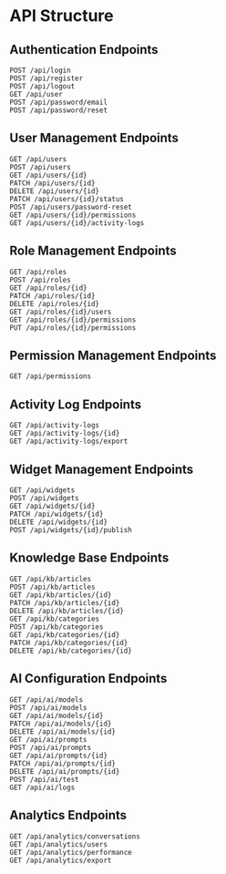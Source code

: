 # API Structure

## Authentication Endpoints

```
POST /api/login
POST /api/register
POST /api/logout
GET /api/user
POST /api/password/email
POST /api/password/reset
```

## User Management Endpoints

```
GET /api/users
POST /api/users
GET /api/users/{id}
PATCH /api/users/{id}
DELETE /api/users/{id}
PATCH /api/users/{id}/status
POST /api/users/password-reset
GET /api/users/{id}/permissions
GET /api/users/{id}/activity-logs
```

## Role Management Endpoints

```
GET /api/roles
POST /api/roles
GET /api/roles/{id}
PATCH /api/roles/{id}
DELETE /api/roles/{id}
GET /api/roles/{id}/users
GET /api/roles/{id}/permissions
PUT /api/roles/{id}/permissions
```

## Permission Management Endpoints

```
GET /api/permissions
```

## Activity Log Endpoints

```
GET /api/activity-logs
GET /api/activity-logs/{id}
GET /api/activity-logs/export
```

## Widget Management Endpoints

```
GET /api/widgets
POST /api/widgets
GET /api/widgets/{id}
PATCH /api/widgets/{id}
DELETE /api/widgets/{id}
POST /api/widgets/{id}/publish
```

## Knowledge Base Endpoints

```
GET /api/kb/articles
POST /api/kb/articles
GET /api/kb/articles/{id}
PATCH /api/kb/articles/{id}
DELETE /api/kb/articles/{id}
GET /api/kb/categories
POST /api/kb/categories
GET /api/kb/categories/{id}
PATCH /api/kb/categories/{id}
DELETE /api/kb/categories/{id}
```

## AI Configuration Endpoints

```
GET /api/ai/models
POST /api/ai/models
GET /api/ai/models/{id}
PATCH /api/ai/models/{id}
DELETE /api/ai/models/{id}
GET /api/ai/prompts
POST /api/ai/prompts
GET /api/ai/prompts/{id}
PATCH /api/ai/prompts/{id}
DELETE /api/ai/prompts/{id}
POST /api/ai/test
GET /api/ai/logs
```

## Analytics Endpoints

```
GET /api/analytics/conversations
GET /api/analytics/users
GET /api/analytics/performance
GET /api/analytics/export
```
